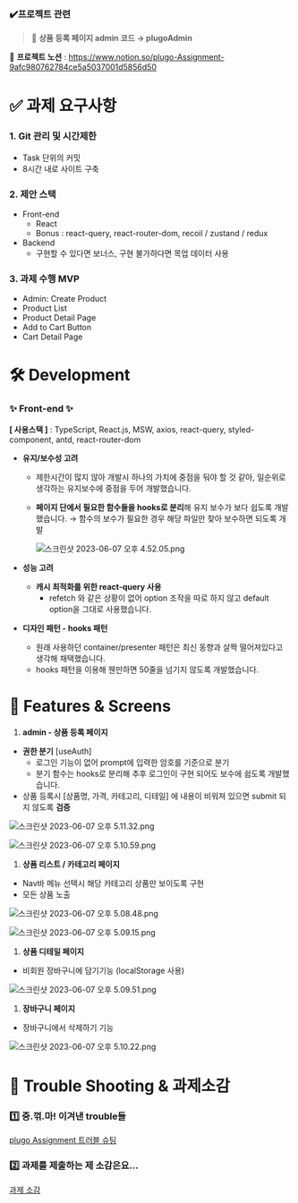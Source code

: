### ✔️프로젝트 관련
> 📌 **상품 등록 페이지 admin 코드
→ plugoAdmin**
>
🌱 **프로젝트 노션** : https://www.notion.so/plugo-Assignment-9afc980762784ce5a5037001d5856d50
# ✅ 과제 요구사항

### 1. Git 관리 및 시간제한

- Task 단위의 커밋
- 8시간 내로 사이트 구축

### 2. 제안 스택

- Front-end
    - React
    - Bonus : react-query, react-router-dom, recoil / zustand / redux
- Backend
    - 구현할 수 있다면 보너스, 구현 불가하다면 목업 데이터 사용

### 3. 과제 수행 MVP

- Admin: Create Product
- Product List
- Product Detail Page
- Add to Cart Button
- Cart Detail Page



# 🛠 Development

### ✨ Front-end ✨

**[ 사용스택 ]** : TypeScript, React.js, MSW, axios, react-query, styled-component, antd, react-router-dom

- **유지/보수성 고려**
    - 제한시간이 많지 않아 개발시 하나의 가치에 중점을 둬야 할 것 같아, 일순위로 생각하는 유지보수에 중점을 두어 개발했습니다.
    - **페이지 단에서 필요한 함수들을 hooks로 분리**해 유지 보수가 보다 쉽도록 개발했습니다.
    → 함수의 보수가 필요한 경우 해당 파일만 찾아 보수하면 되도록 개발
        
        ![스크린샷 2023-06-07 오후 4.52.05.png](https://s3-us-west-2.amazonaws.com/secure.notion-static.com/cd0bf54b-b94d-4263-aa91-7a1972122497/%E1%84%89%E1%85%B3%E1%84%8F%E1%85%B3%E1%84%85%E1%85%B5%E1%86%AB%E1%84%89%E1%85%A3%E1%86%BA_2023-06-07_%E1%84%8B%E1%85%A9%E1%84%92%E1%85%AE_4.52.05.png)
        

- **성능 고려**
    - **캐시 최적화를 위한 react-query 사용**
        - refetch 와 같은 상황이 없어 option 조작을 따로 하지 않고 default option을 그대로 사용했습니다.
- **디자인 패턴 - hooks 패턴**
    - 원래 사용하던 container/presenter 패턴은 최신 동향과 살짝 떨어져있다고 생각해 채택했습니다.
    - hooks 패턴을 이용해 웬만하면 50줄을 넘기지 않도록 개발했습니다.


# 📱 Features & Screens

1. **admin - 상품 등록 페이지**
- **권한 분기** [useAuth]
    - 로그인 기능이 없어 prompt에 입력한 암호를 기준으로 분기
    - 분기 함수는 hooks로 분리해 추후 로그인이 구현 되어도 보수에 쉽도록 개발했습니다.
- 상품 등록시 [상품명, 가격, 카테고리, 디테일] 에 내용이 비워져 있으면 submit 되지 않도록 **검증**

![스크린샷 2023-06-07 오후 5.11.32.png](https://s3-us-west-2.amazonaws.com/secure.notion-static.com/851c8160-7a30-48d6-901e-24df8a8758b5/%E1%84%89%E1%85%B3%E1%84%8F%E1%85%B3%E1%84%85%E1%85%B5%E1%86%AB%E1%84%89%E1%85%A3%E1%86%BA_2023-06-07_%E1%84%8B%E1%85%A9%E1%84%92%E1%85%AE_5.11.32.png)

![스크린샷 2023-06-07 오후 5.10.59.png](https://s3-us-west-2.amazonaws.com/secure.notion-static.com/818f7dc9-d8b1-4546-8196-c122706a955e/%E1%84%89%E1%85%B3%E1%84%8F%E1%85%B3%E1%84%85%E1%85%B5%E1%86%AB%E1%84%89%E1%85%A3%E1%86%BA_2023-06-07_%E1%84%8B%E1%85%A9%E1%84%92%E1%85%AE_5.10.59.png)

1. **상품 리스트 / 카테고리 페이지**
- Nav바 메뉴 선택시 해당 카테고리 상품만 보이도록 구현
- 모든 상품 노출

![스크린샷 2023-06-07 오후 5.08.48.png](https://s3-us-west-2.amazonaws.com/secure.notion-static.com/9f1e1ccd-1be5-4be5-9f6a-907de1462a8c/%E1%84%89%E1%85%B3%E1%84%8F%E1%85%B3%E1%84%85%E1%85%B5%E1%86%AB%E1%84%89%E1%85%A3%E1%86%BA_2023-06-07_%E1%84%8B%E1%85%A9%E1%84%92%E1%85%AE_5.08.48.png)

![스크린샷 2023-06-07 오후 5.09.15.png](https://s3-us-west-2.amazonaws.com/secure.notion-static.com/9b8fd2df-7886-4dc0-bb0f-be8d9694d679/%E1%84%89%E1%85%B3%E1%84%8F%E1%85%B3%E1%84%85%E1%85%B5%E1%86%AB%E1%84%89%E1%85%A3%E1%86%BA_2023-06-07_%E1%84%8B%E1%85%A9%E1%84%92%E1%85%AE_5.09.15.png)

1. **상품 디테일 페이지**
- 비회원 장바구니에 담기기능 (localStorage 사용)

![스크린샷 2023-06-07 오후 5.09.51.png](https://s3-us-west-2.amazonaws.com/secure.notion-static.com/56702aec-34c1-4b2c-aea6-7f865e4904c2/%E1%84%89%E1%85%B3%E1%84%8F%E1%85%B3%E1%84%85%E1%85%B5%E1%86%AB%E1%84%89%E1%85%A3%E1%86%BA_2023-06-07_%E1%84%8B%E1%85%A9%E1%84%92%E1%85%AE_5.09.51.png)

1. **장바구니 페이지**
- 장바구니에서 삭제하기 기능

![스크린샷 2023-06-07 오후 5.10.22.png](https://s3-us-west-2.amazonaws.com/secure.notion-static.com/ab396a69-7d02-430a-b59c-f0404ea68347/%E1%84%89%E1%85%B3%E1%84%8F%E1%85%B3%E1%84%85%E1%85%B5%E1%86%AB%E1%84%89%E1%85%A3%E1%86%BA_2023-06-07_%E1%84%8B%E1%85%A9%E1%84%92%E1%85%AE_5.10.22.png)



# 🏹 Trouble Shooting & 과제소감

### 1️⃣ 중.꺾.마! 이겨낸 trouble들

[plugo Assignment 트러블 슈팅](https://www.notion.so/plugo-Assignment-1b20a3aed0cd4a16b39968ee5d9d6c67?pvs=21)

### 2️⃣ 과제를 제출하는 제 소감은요…

[과제 소감](https://www.notion.so/2df8a13978d34e478ff132f465372f54?pvs=21)

